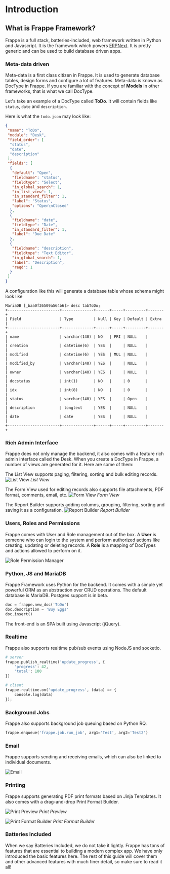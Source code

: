 <!-- base_template: frappe_io/www/frappe/frappe_base.html -->
# Introduction

## What is Frappe Framework?

Frappe is a full stack, batteries-included, web framework written in Python and Javascript.
It is the framework which powers [ERPNext](https://erpnext.com).
It is pretty generic and can be used to build database driven apps.

### Meta-data driven

Meta-data is a first class citizen in Frappe. It is used to generate database tables,
design forms and configure a lot of features. Meta-data is known as DocType in Frappe.
If you are familiar with the concept of **Models** in other frameworks, that is what we call DocType.

Let's take an example of a DocType called **ToDo**. It will contain fields like
`status`, `date` and `description`.

Here is what the `todo.json` may look like:

```json
{
 "name": "ToDo",
 "module": "Desk",
 "field_order": [
  "status",
  "date",
  "description"
 ],
 "fields": [
  {
   "default": "Open",
   "fieldname": "status",
   "fieldtype": "Select",
   "in_global_search": 1,
   "in_list_view": 1,
   "in_standard_filter": 1,
   "label": "Status",
   "options": "Open\nClosed"
  },
  {
   "fieldname": "date",
   "fieldtype": "Date",
   "in_standard_filter": 1,
   "label": "Due Date"
  },
  {
   "fieldname": "description",
   "fieldtype": "Text Editor",
   "in_global_search": 1,
   "label": "Description",
   "reqd": 1
  }
 ]
}
```

A configuration like this will generate a database table whose schema might look like

```mariadb
MariaDB [_baa0f26509a564b6]> desc tabToDo;
+-----------------------+--------------+------+-----+---------+-------+
| Field                 | Type         | Null | Key | Default | Extra |
+-----------------------+--------------+------+-----+---------+-------+
| name                  | varchar(140) | NO   | PRI | NULL    |       |
| creation              | datetime(6)  | YES  |     | NULL    |       |
| modified              | datetime(6)  | YES  | MUL | NULL    |       |
| modified_by           | varchar(140) | YES  |     | NULL    |       |
| owner                 | varchar(140) | YES  |     | NULL    |       |
| docstatus             | int(1)       | NO   |     | 0       |       |
| idx                   | int(8)       | NO   |     | 0       |       |
| status                | varchar(140) | YES  |     | Open    |       |
| description           | longtext     | YES  |     | NULL    |       |
| date                  | date         | YES  |     | NULL    |       |
+-----------------------+--------------+------+-----+---------+-------+
```

### Rich Admin Interface
Frappe does not only manage the backend, it also comes with a feature rich admin
interface called the Desk. When you create a DocType in Frappe, a number of views
are generated for it. Here are some of them:

The List View supports paging, filtering, sorting and bulk editing records.
![List View](/docs/assets/img/list-view.png)
*List View*

The Form View used for editing records also supports file attachments, PDF format, comments, email, etc.
![Form View](/docs/assets/img/form-view.png)
*Form View*

The Report Builder supports adding columns, grouping, filtering, sorting and saving it as a configuration.
![Report Builder](/docs/assets/img/report-builder.png)
*Report Builder*

### Users, Roles and Permissions

Frappe comes with User and Role management out of the box. A **User** is someone who can
login to the system and perform authorized actions like creating, updating or deleting records.
A **Role** is a mapping of DocTypes and actions allowed to perform on it.

![Role Permission Manager](/docs/assets/img/permission-manager.png)

### Python, JS and MariaDB

Frappe Framework uses Python for the backend. It comes with a simple yet powerful
ORM as an abstraction over CRUD operations. The default database is MariaDB.
Postgres support is in beta.

```py
doc = frappe.new_doc('ToDo')
doc.description = 'Buy Eggs'
doc.insert()
```

The front-end is an SPA built using Javascript (jQuery).

### Realtime

Frappe also supports realtime pub/sub events using NodeJS and socketio.

```py
# server
frappe.publish_realtime('update_progress', {
	'progress': 42,
	'total': 100
})

# client
frappe.realtime.on('update_progress', (data) => {
	console.log(data)
});
```

### Background Jobs

Frappe also supports background job queuing based on Python RQ.

```py
frappe.enqueue('frappe.job.run_job', arg1='Test', arg2='Test2')
```

### Email

Frappe supports sending and receiving emails, which can also be linked to individual documents.

![Email](/docs/assets/img/email.png)

### Printing

Frappe supports generating PDF print formats based on Jinja Templates.
It also comes with a drag-and-drop Print Format Builder.

![Print Preview](/docs/assets/img/print-view.png)
*Print Preview*

![Print Format Builder](/docs/assets/img/print-format-builder.png)
*Print Format Builder*

### Batteries Included

When we say Batteries Included, we do not take it lightly. Frappe has tons of
features that are essential to building a modern complex app. We have only
introduced the basic features here. The rest of this guide will cover them and
other advanced features with much finer detail, so make sure to read it all!
